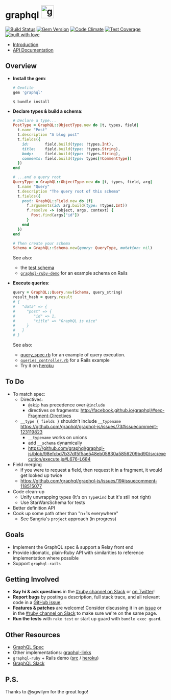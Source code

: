 # graphql <img src="https://cloud.githubusercontent.com/assets/2231765/9094460/cb43861e-3b66-11e5-9fbf-71066ff3ab13.png" height=40 alt="graphql-ruby"/>

[![Build Status](https://travis-ci.org/rmosolgo/graphql-ruby.svg?branch=master)](https://travis-ci.org/rmosolgo/graphql-ruby)
[![Gem Version](https://badge.fury.io/rb/graphql.svg)](https://rubygems.org/gems/graphql)
[![Code Climate](https://codeclimate.com/github/rmosolgo/graphql-ruby/badges/gpa.svg)](https://codeclimate.com/github/rmosolgo/graphql-ruby)
[![Test Coverage](https://codeclimate.com/github/rmosolgo/graphql-ruby/badges/coverage.svg)](https://codeclimate.com/github/rmosolgo/graphql-ruby)
[![built with love](https://cloud.githubusercontent.com/assets/2231765/6766607/d07992c6-cfc9-11e4-813f-d9240714dd50.png)](http://rmosolgo.github.io/react-badges/)

 - [Introduction](https://github.com/rmosolgo/graphql-ruby/blob/master/guides/introduction.md)
 - [API Documentation](http://www.rubydoc.info/github/rmosolgo/graphql-ruby)

## Overview

- __Install the gem__:

  ```ruby
  # Gemfile
  gem 'graphql'
  ```

  ```
  $ bundle install
  ```

- __Declare types & build a schema__:

  ```ruby
  # Declare a type...
  PostType = GraphQL::ObjectType.new do |t, types, field|
    t.name "Post"
    t.description "A blog post"
    t.fields({
      id:       field.build(type: !types.Int),
      title:    field.build(type: !types.String),
      body:     field.build(type: !types.String),
      comments: field.build(type: types[!CommentType])
    })
  end

  # ...and a query root
  QueryType = GraphQL::ObjectType.new do |t, types, field, arg|
    t.name "Query"
    t.description "The query root of this schema"
    t.fields({
      post: GraphQL::Field.new do |f|
        f.arguments(id: arg.build(type: !types.Int))
        f.resolve -> (object, args, context) {
          Post.find(args["id"])
        }
      end
    })
  end

  # Then create your schema
  Schema = GraphQL::Schema.new(query: QueryType, mutation: nil)
  ```

  See also:
    - the [test schema](https://github.com/rmosolgo/graphql-ruby/blob/master/spec/support/dummy_app.rb)
    - [`graphql-ruby-demo`](https://github.com/rmosolgo/graphql-ruby-demo) for an example schema on Rails

- __Execute queries__:

  ```ruby
  query = GraphQL::Query.new(Schema, query_string)
  result_hash = query.result
  # {
  #   "data" => {
  #     "post" => {
  #        "id" => 1,
  #        "title" => "GraphQL is nice"
  #     }
  #   }
  # }
  ```

  See also:
  - [query_spec.rb](https://github.com/rmosolgo/graphql-ruby/blob/master/spec/graph_ql/query_spec.rb) for an example of query execution.
  -  [`queries_controller.rb`](https://github.com/rmosolgo/graphql-ruby-demo/blob/master/app/controllers/queries_controller.rb) for a Rails example
  - Try it on [heroku](http://graphql-ruby-demo.herokuapp.com)

## To Do

- To match spec:
  - Directives:
    - `@skip` has precedence over `@include`
    - directives on fragments: http://facebook.github.io/graphql/#sec-Fragment-Directives
  - `__type { fields }` shouldn't include `__typename` https://github.com/graphql/graphql-js/issues/73#issuecomment-123119823
    - `__typename` works on unions
    - add `__schema` dynamically
    - https://github.com/graphql/graphql-js/blob/98efcbd7b37df5f5ae548eb05830a5856209bd90/src/execution/execute.js#L676-L684
- Field merging
  - if you were to request a field, then request it in a fragment, it would get looked up twice
  - https://github.com/graphql/graphql-js/issues/19#issuecomment-118515077
- Code clean-up
  - Unify unwrapping types (It's on `TypeKind` but it's still not right)
  - Use StarWarsSchema for tests
- Better definition API
- Cook up some path other than "n+1s everywhere"
  - See Sangria's `project` approach (in progress)


## Goals

- Implement the GraphQL spec & support a Relay front end
- Provide idiomatic, plain-Ruby API with similarities to reference implementation where possible
- Support `graphql-rails`

## Getting Involved

- __Say hi & ask questions__ in the [#ruby channel on Slack](https://graphql-slack.herokuapp.com/) or [on Twitter](https://twitter.com/rmosolgo)!
- __Report bugs__ by posting a description, full stack trace, and all relevant code in a  [GitHub issue](https://github.com/rmosolgo/graphql-ruby/issues).
- __Features & patches__ are welcome! Consider discussing it in an [issue](https://github.com/rmosolgo/graphql-ruby/issues) or in the [#ruby channel on Slack](https://graphql-slack.herokuapp.com/) to make sure we're on the same page.
- __Run the tests__ with `rake test` or start up guard with `bundle exec guard`.

## Other Resources

- [GraphQL Spec](http://facebook.github.io/graphql/)
- Other implementations: [graphql-links](https://github.com/emmenko/graphql-links)
- `graphql-ruby` + Rails demo ([src](https://github.com/rmosolgo/graphql-ruby-demo) / [heroku](http://graphql-ruby-demo.herokuapp.com))
- [GraphQL Slack](https://graphql-slack.herokuapp.com/)

## P.S.

Thanks to @sgwilym for the great logo!
